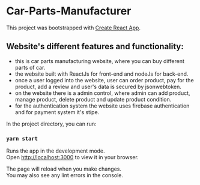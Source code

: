 # Car-Parts-Manufacturer

This project was bootstrapped with [Create React App](https://github.com/facebook/create-react-app).

## Website's different features and functionality:
* this is car parts manufacturing website, where you can buy different parts of car.
* the website built with ReactJs for front-end and nodeJs for back-end.
* once a user logged into the website, user can order product, pay for the product, add a review and user's data is secured by jsonwebtoken.
* on the website there is a admin control, where admin can add product, manage product, delete product and update product condition.
* for the authentication system the website uses firebase authentication and for payment system it's stipe.

In the project directory, you can run:

### `yarn start`

Runs the app in the development mode.\
Open [http://localhost:3000](http://localhost:3000) to view it in your browser.

The page will reload when you make changes.\
You may also see any lint errors in the console.